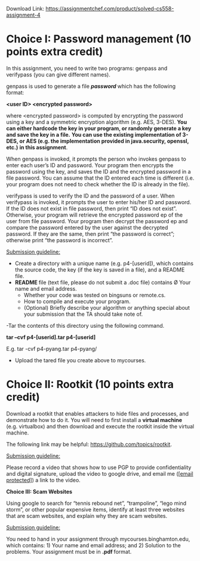 Download Link: https://assignmentchef.com/product/solved-cs558-assignment-4
<br>
<h1>Choice I: Password management (10 points extra credit)</h1>

<strong> </strong>

In this assignment, you need to write two programs: genpass and verifypass (you can give different names).




genpass is used to generate a file <strong><em>password</em> </strong>which has the following format:

<strong>&lt;user ID&gt;  &lt;encrypted password&gt;  </strong>

<strong> </strong>

where &lt;encrypted password&gt; is computed by encrypting the password using a key and a symmetric encryption algorithm (e.g. AES, 3-DES).  <strong>You can either hardcode the key in your program, or randomly generate a key and save the key in a file.</strong> <strong>You can use the existing implementation of 3-DES, or AES (e.g. the implementation provided in java.security, openssl, etc.)</strong> <strong>in this assignment</strong>.




When genpass is invoked, it prompts the person who invokes genpass to enter each user’s ID and password.  Your program then encrypts the password using the key, and saves the ID and the encrypted password in a file password.  You can assume that the ID entered each time is different (i.e. your program does not need to check whether the ID is already in the file).




verifypass is used to verify the ID and the password of a user. When verifypass is invoked, it prompts the user to enter his/her ID and password.  If the ID does not exist in file password, then print “ID does not exist”. Otherwise, your program will retrieve the encrypted password ep of the user from file password.  Your program then decrypt the password ep and compare the password entered by the user against the decrypted password.  If they are the same, then print “the password is correct”; otherwise print “the password is incorrect”.




<u>Submission guideline:</u>




<ul>

 <li>Create a directory with a unique name (e.g. p4-[userid]), which contains the source code, the key (if the key is saved in a file), and a README file.</li>

 <li><strong>README </strong>file (text file, please do not submit a .doc file) contains Ø Your name and email address.

  <ul>

   <li>Whether your code was tested on bingsuns or remote.cs.</li>

   <li>How to compile and execute your program.</li>

   <li>(Optional) Briefly describe your algorithm or anything special about your submission that the TA should take note of.</li>

  </ul></li>

</ul>

-Tar the contents of this directory using the following command.

<strong>tar –cvf p4-[userid].tar p4-[userid]</strong>

E.g. tar -cvf p4-pyang.tar p4-pyang/

<ul>

 <li>Upload the tared file you create above to mycourses.</li>

</ul>




<strong> </strong>

<strong> </strong>

<strong> </strong>

<h1>Choice II: Rootkit (10 points extra credit)</h1>

<strong><em> </em></strong>

Download a rootkit that enables attackers to hide files and processes, and demonstrate how to do it.  You will need to first install a <strong>virtual machine</strong> (e.g. virtualbox) and then download and execute the rootkit inside the virtual machine.




The following link may be helpful: https://github.com/topics/rootkit.




<u>Submission guideline:</u>




Please record a video that shows how to use PGP to provide confidentiality and digital signature, upload the video to google drive, and email me (<a href="/cdn-cgi/l/email-protection" class="__cf_email__" data-cfemail="8dfdf4ece3eacdefe4e3eae5ece0f9e2e3a3e8e9f8">[email protected]</a>) a link to the video.




<strong>Choice III: Scam Websites </strong>




Using google to search for “tennis rebound net”, “trampoline”, “lego mind storm”, or other popular expensive items, identify at least three websites that are scam websites, and explain why they are scam websites.




<u>Submission guideline:</u>




You need to hand in your assignment through mycourses.binghamton.edu, which contains: 1) Your name and email address; and 2) Solution to the problems. Your assignment must be in <strong>.pdf </strong>format.











